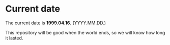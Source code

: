 # Current date

The current date is **1999.04.16.** (YYYY.MM.DD.)

This repository will be good when the world ends, so we will know how long it lasted.